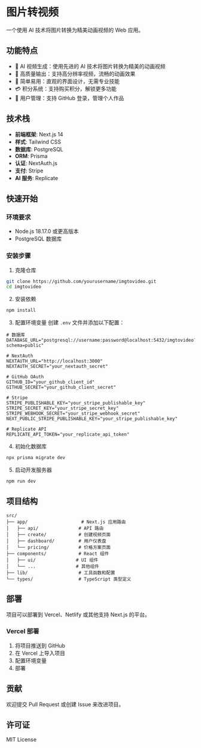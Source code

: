 # 图片转视频

一个使用 AI 技术将图片转换为精美动画视频的 Web 应用。

## 功能特点

- 🎨 AI 视频生成：使用先进的 AI 技术将图片转换为精美的动画视频
- 🎥 高质量输出：支持高分辨率视频，流畅的动画效果
- 🚀 简单易用：直观的界面设计，无需专业技能
- 💳 积分系统：支持购买积分，解锁更多功能
- 👤 用户管理：支持 GitHub 登录，管理个人作品

## 技术栈

- **前端框架**: Next.js 14
- **样式**: Tailwind CSS
- **数据库**: PostgreSQL
- **ORM**: Prisma
- **认证**: NextAuth.js
- **支付**: Stripe
- **AI 服务**: Replicate

## 快速开始

### 环境要求

- Node.js 18.17.0 或更高版本
- PostgreSQL 数据库

### 安装步骤

1. 克隆仓库

```bash
git clone https://github.com/yourusername/imgtovideo.git
cd imgtovideo
```

2. 安装依赖

```bash
npm install
```

3. 配置环境变量
   创建 `.env` 文件并添加以下配置：

```env
# 数据库
DATABASE_URL="postgresql://username:password@localhost:5432/imgtovideo?schema=public"

# NextAuth
NEXTAUTH_URL="http://localhost:3000"
NEXTAUTH_SECRET="your_nextauth_secret"

# GitHub OAuth
GITHUB_ID="your_github_client_id"
GITHUB_SECRET="your_github_client_secret"

# Stripe
STRIPE_PUBLISHABLE_KEY="your_stripe_publishable_key"
STRIPE_SECRET_KEY="your_stripe_secret_key"
STRIPE_WEBHOOK_SECRET="your_stripe_webhook_secret"
NEXT_PUBLIC_STRIPE_PUBLISHABLE_KEY="your_stripe_publishable_key"

# Replicate API
REPLICATE_API_TOKEN="your_replicate_api_token"
```

4. 初始化数据库

```bash
npx prisma migrate dev
```

5. 启动开发服务器

```bash
npm run dev
```

## 项目结构

```
src/
├── app/                    # Next.js 应用路由
│   ├── api/               # API 路由
│   ├── create/            # 创建视频页面
│   ├── dashboard/         # 用户仪表盘
│   └── pricing/           # 价格方案页面
├── components/            # React 组件
│   ├── ui/               # UI 组件
│   └── ...               # 其他组件
├── lib/                   # 工具函数和配置
└── types/                 # TypeScript 类型定义
```

## 部署

项目可以部署到 Vercel、Netlify 或其他支持 Next.js 的平台。

### Vercel 部署

1. 将项目推送到 GitHub
2. 在 Vercel 上导入项目
3. 配置环境变量
4. 部署

## 贡献

欢迎提交 Pull Request 或创建 Issue 来改进项目。

## 许可证

MIT License
